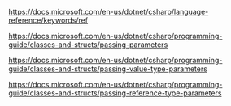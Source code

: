 
https://docs.microsoft.com/en-us/dotnet/csharp/language-reference/keywords/ref

https://docs.microsoft.com/en-us/dotnet/csharp/programming-guide/classes-and-structs/passing-parameters

https://docs.microsoft.com/en-us/dotnet/csharp/programming-guide/classes-and-structs/passing-value-type-parameters

https://docs.microsoft.com/en-us/dotnet/csharp/programming-guide/classes-and-structs/passing-reference-type-parameters